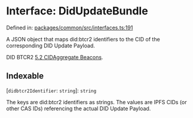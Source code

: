 # Interface: DidUpdateBundle

Defined in: [packages/common/src/interfaces.ts:191](https://github.com/dcdpr/did-btcr2-js/blob/4a717493e735221d072999f212891939f4de3f23/packages/common/src/interfaces.ts#L191)

A JSON object that maps did:btcr2 identifiers to the CID of the corresponding
DID Update Payload.

DID BTCR2
[5.2 CIDAggregate Beacons](https://dcdpr.github.io/did-btcr2/#cidaggregate-beacon).

## Indexable

\[`didbtcr2Identifier`: `string`\]: `string`

The keys are did:btcr2 identifiers as strings. The values are
IPFS CIDs (or other CAS IDs) referencing the actual DID Update Payload.
